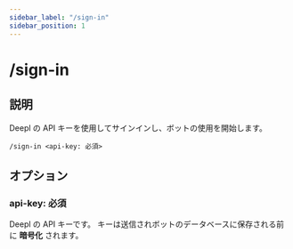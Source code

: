 ```yaml
---
sidebar_label: "/sign-in"
sidebar_position: 1
---
```


# /sign-in

## 説明

Deepl の API キーを使用してサインインし、ボットの使用を開始します。

```command
/sign-in <api-key: 必須>
```

## オプション

### api-key: 必須

Deepl の API キーです。 キーは送信されボットのデータベースに保存される前に **暗号化** されます。
